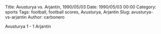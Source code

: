 Title: Avusturya vs. Arjantin, 1990/05/03
Date: 1990/05/03 00:00
Category: sports
Tags: football, football scores, Avusturya, Arjantin
Slug: avusturya-vs-arjantin
Author: carbonero


Avusturya 1 - 1 Arjantin
